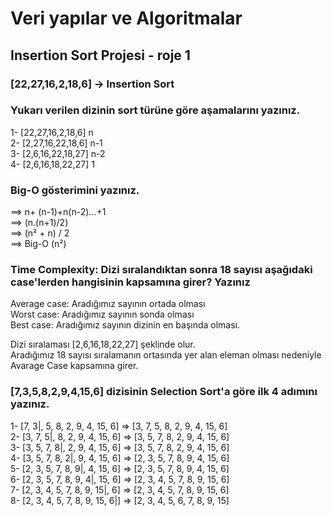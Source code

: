 # Veri yapılar ve Algoritmalar
## Insertion Sort Projesi  - roje 1

### [22,27,16,2,18,6] -> Insertion Sort

### Yukarı verilen dizinin sort türüne göre aşamalarını yazınız.

1-     [22,27,16,2,18,6]   n <br>
2-     [2,27,16,22,18,6]   n-1 <br>
3-     [2,6,16,22,18,27]   n-2 <br>
4-     [2,6,16,18,22,27]   1   <br>
  


### Big-O gösterimini yazınız.

  ==>  n+ (n-1)+n(n-2)...+1 <br>
  ==>  (n.(n+1)/2) <br>
  ==>  (n² + n) / 2 <br>
  ==>  Big-O (n²) <br>

### Time Complexity: Dizi sıralandıktan sonra 18 sayısı aşağıdaki case'lerden hangisinin kapsamına girer? Yazınız

Average case: Aradığımız sayının ortada olması <br>
Worst case: Aradığımız sayının sonda olması <br> 
Best case: Aradığımız sayının dizinin en başında olması. <br>

  Dizi sıralaması  [2,6,16,18,22,27] şeklinde olur.<br>
  Aradığımız 18 sayısı sıralamanın ortasında yer alan eleman olması nedeniyle Avarage Case kapsamına girer.<br>





### [7,3,5,8,2,9,4,15,6] dizisinin Selection Sort'a göre ilk 4 adımını yazınız. <br>


  
 1-  [7, 3|, 5, 8, 2, 9, 4, 15, 6] => [3, 7, 5, 8, 2, 9, 4, 15, 6]  <br>
 2-  [3, 7, 5|, 8, 2, 9, 4, 15, 6] => [3, 5, 7, 8, 2, 9, 4, 15, 6]  <br>
 3-  [3, 5, 7, 8|, 2, 9, 4, 15, 6] => [3, 5, 7, 8, 2, 9, 4, 15, 6]  <br>
 4-  [3, 5, 7, 8, 2|, 9, 4, 15, 6] => [2, 3, 5, 7, 8, 9, 4, 15, 6]  <br>
 5-  [2, 3, 5, 7, 8, 9|, 4, 15, 6] => [2, 3, 5, 7, 8, 9, 4, 15, 6]  <br>
 6-  [2, 3, 5, 7, 8, 9, 4|, 15, 6] => [2, 3, 4, 5, 7, 8, 9, 15, 6]  <br>
 7-  [2, 3, 4, 5, 7, 8, 9, 15|, 6] => [2, 3, 4, 5, 7, 8, 9, 15, 6]  <br>
 8-  [2, 3, 4, 5, 7, 8, 9, 15, 6|] => [2, 3, 4, 5, 6, 7, 8, 9, 15]  <br>
